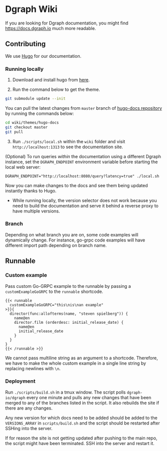 # Dgraph Wiki

If you are looking for Dgraph documentation, you might find https://docs.dgraph.io much more readable.

## Contributing

We use [Hugo](https://gohugo.io/) for our documentation.

### Running locally

1. Download and install hugo from [here](https://github.com/spf13/hugo/releases).

2. Run the command below to get the theme.

```bash
git submodule update --init
```

You can pull the latest changes from `master` branch of [hugo-docs repository](https://github.com/dgraph-io/hugo-docs) by running the commands below:

```bash
cd wiki/themes/hugo-docs
git checkout master
git pull
```

3. Run `./scripts/local.sh` within the `wiki` folder and visit `http://localhost:1313` to see the
documentation site.

(Optional) To run queries *within* the documentation using a different Dgraph instance, set the `DGRAPH_ENDPOINT` environment variable before starting the local web server:
```
DGRAPH_ENDPOINT="http://localhost:8080/query?latency=true" ./local.sh
```

Now you can make changes to the docs and see them being updated instantly thanks to Hugo.

* While running locally, the version selector does not work because you need to build the documentation and serve it behind a reverse proxy to have multiple versions.

### Branch

Depending on what branch you are on, some code examples will dynamically change. For instance, go-grpc code examples will have different import path depending on branch name.


## Runnable

### Custom example

Pass custom Go-GRPC example to the runnable by passing a `customExampleGoGRPC` to the `runnable` shortcode.

```
{{< runnable
  customExampleGoGRPC="this\nis\nan example"
>}}{
  director(func:allofterms(name, "steven spielberg")) {
    name@en
    director.film (orderdesc: initial_release_date) {
      name@en
      initial_release_date
    }
  }
}
{{< /runnable >}}
```

We cannot pass multiline string as an argument to a shortcode. Therefore, we
have to make the whole custom example in a single line string by replacing newlines with `\n`.

### Deployment

Run `./scripts/build.sh` in a tmux window. The script polls `dgraph-io/dgraph` every one minute
and pulls any new changes that have been merged to any of the branches listed in the script.
It also rebuilds the site if there are any changes.

Any new version for which docs need to be added should be added to the `VERSIONS_ARRAY` in
`scripts/build.sh` and the script should be restarted after SSHing into the server.

If for reason the site is not getting updated after pushing to the main repo, the script might have been
terminated. SSH into the server and restart it.
